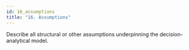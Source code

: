 ```yaml
---
id: 16_assumptions
title: "16. Assumptions"
---
```

Describe all structural or other assumptions underpinning the decision-analytical model. 